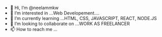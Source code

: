 - 👋 Hi, I’m @neelammkw
- 👀 I’m interested in ...Web Developement....
- 🌱 I’m currently learning ...HTML, CSS, JAVASCRIPT, REACT, NODE.JS
- 💞️ I’m looking to collaborate on ...WORK AS FREELANCER
- 📫 How to reach me ...

<!---
neelammkw/neelammkw is a ✨ special ✨ repository because its `README.md` (this file) appears on your GitHub profile.
You can click the Preview link to take a look at your changes.
--->
